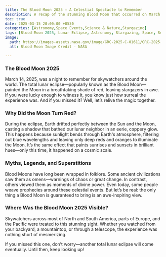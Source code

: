 ```yaml
---
title: The Blood Moon 2025 – A Celestial Spectacle to Remember
description: A recap of the stunning Blood Moon that occurred on March 14, 2025. This total lunar eclipse turned the Moon a deep red, captivating skywatchers worldwide. Learn why the Moon changes color, explore historical myths, and find out where the eclipse was visible.
toc: true
date: 2025-03-15 20:00:00 +0530
categories: [Astronomy,Space Events,Science & Nature,Stargazing]
tags: [Blood Moon 2025, Lunar Eclipse, Astronomy, Stargazing, Space, Science, Moon, Eclipse, Skywatching, Celestial Events]
image:
  path: https://images-assets.nasa.gov/image/GRC-2025-C-01611/GRC-2025-C-01611~medium.jpg  # External image link
  alt: Blood Moon Image Credit - NASA

---
```



### The Blood Moon 2025
March 14, 2025, was a night to remember for skywatchers around the world. The total lunar eclipse—popularly known as the Blood Moon—painted the Moon in a breathtaking shade of red, leaving stargazers in awe. If you were lucky enough to witness it, you know just how surreal the experience was. And if you missed it? Well, let’s relive the magic together.

### Why Did the Moon Turn Red?

During the eclipse, Earth drifted perfectly between the Sun and the Moon, casting a shadow that bathed our lunar neighbor in an eerie, coppery glow. This happens because sunlight bends through Earth's atmosphere, filtering out blue wavelengths and leaving only deep reds and oranges to illuminate the Moon. It’s the same effect that paints sunrises and sunsets in brilliant hues—only this time, it happened on a cosmic scale.

### Myths, Legends, and Superstitions

Blood Moons have long been wrapped in folklore. Some ancient civilizations saw them as omens—warnings of chaos or great change. In contrast, others viewed them as moments of divine power. Even today, some people weave prophecies around these celestial events. But let’s be real: the only thing a Blood Moon is guaranteed to bring is an awe-inspiring view.

### Where Was the Blood Moon 2025 Visible?

Skywatchers across most of North and South America, parts of Europe, and the Pacific were treated to this stunning sight. Whether you watched from your backyard, a mountaintop, or through a telescope, the experience was nothing short of mesmerizing.

If you missed this one, don’t worry—another total lunar eclipse will come eventually. Until then, keep looking up!